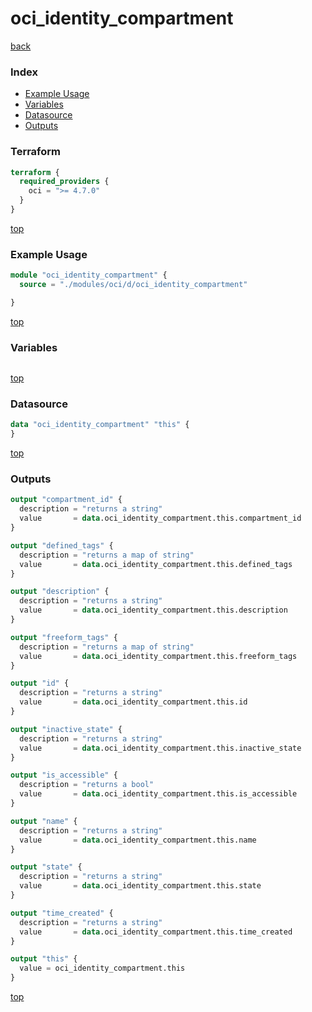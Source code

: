 # oci_identity_compartment

[back](../oci.md)

### Index

- [Example Usage](#example-usage)
- [Variables](#variables)
- [Datasource](#datasource)
- [Outputs](#outputs)

### Terraform

```terraform
terraform {
  required_providers {
    oci = ">= 4.7.0"
  }
}
```

[top](#index)

### Example Usage

```terraform
module "oci_identity_compartment" {
  source = "./modules/oci/d/oci_identity_compartment"

}
```

[top](#index)

### Variables

```terraform
```

[top](#index)

### Datasource

```terraform
data "oci_identity_compartment" "this" {
}
```

[top](#index)

### Outputs

```terraform
output "compartment_id" {
  description = "returns a string"
  value       = data.oci_identity_compartment.this.compartment_id
}

output "defined_tags" {
  description = "returns a map of string"
  value       = data.oci_identity_compartment.this.defined_tags
}

output "description" {
  description = "returns a string"
  value       = data.oci_identity_compartment.this.description
}

output "freeform_tags" {
  description = "returns a map of string"
  value       = data.oci_identity_compartment.this.freeform_tags
}

output "id" {
  description = "returns a string"
  value       = data.oci_identity_compartment.this.id
}

output "inactive_state" {
  description = "returns a string"
  value       = data.oci_identity_compartment.this.inactive_state
}

output "is_accessible" {
  description = "returns a bool"
  value       = data.oci_identity_compartment.this.is_accessible
}

output "name" {
  description = "returns a string"
  value       = data.oci_identity_compartment.this.name
}

output "state" {
  description = "returns a string"
  value       = data.oci_identity_compartment.this.state
}

output "time_created" {
  description = "returns a string"
  value       = data.oci_identity_compartment.this.time_created
}

output "this" {
  value = oci_identity_compartment.this
}
```

[top](#index)